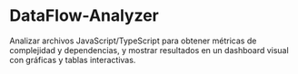 # DataFlow-Analyzer
Analizar archivos JavaScript/TypeScript para obtener métricas de complejidad y dependencias, y mostrar resultados en un dashboard visual con gráficas y tablas interactivas.
